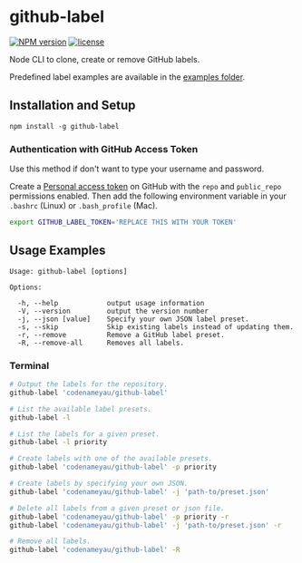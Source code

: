 # github-label

[![NPM version](http://img.shields.io/npm/v/github-label.svg)](https://www.npmjs.org/package/github-label)
[![license](http://img.shields.io/badge/license-MIT-brightgreen.svg)](https://github.com/codenameyau/github-label/blob/master/LICENSE)

Node CLI to clone, create or remove GitHub labels.

Predefined label examples are available in the [examples folder](https://github.com/codenameyau/github-label/tree/master/examples).

## Installation and Setup
```
npm install -g github-label
```

### Authentication with GitHub Access Token
Use this method if don't want to type your username and password.

Create a [Personal access token](https://github.com/settings/tokens) on GitHub
with the `repo` and `public_repo` permissions enabled. Then add the following
environment variable in your `.bashrc` (Linux) or `.bash_profile` (Mac).

```bash
export GITHUB_LABEL_TOKEN='REPLACE THIS WITH YOUR TOKEN'
```

## Usage Examples

```
Usage: github-label [options]

Options:

  -h, --help            output usage information
  -V, --version         output the version number
  -j, --json [value]    Specify your own JSON label preset.
  -s, --skip            Skip existing labels instead of updating them.
  -r, --remove          Remove a GitHub label preset.
  -R, --remove-all      Removes all labels.
```

### Terminal
```bash
# Output the labels for the repository.
github-label 'codenameyau/github-label'

# List the available label presets.
github-label -l

# List the labels for a given preset.
github-label -l priority

# Create labels with one of the available presets.
github-label 'codenameyau/github-label' -p priority

# Create labels by specifying your own JSON.
github-label 'codenameyau/github-label' -j 'path-to/preset.json'

# Delete all labels from a given preset or json file.
github-label 'codenameyau/github-label' -p priority -r
github-label 'codenameyau/github-label' -j 'path-to/preset.json' -r

# Remove all labels.
github-label 'codenameyau/github-label' -R
```
